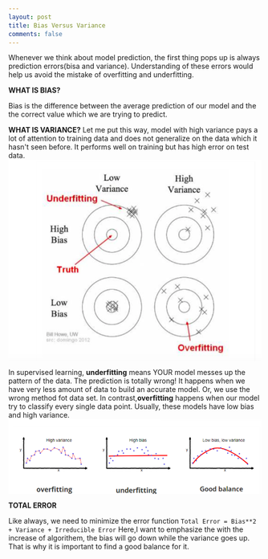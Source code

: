 ```yaml
---
layout: post
title: Bias Versus Variance
comments: false
---
```

Whenever we think about model prediction, the first thing pops up is always prediction errors(bisa and variance). Understanding of these errors would help us avoid the mistake of overfitting and underfitting.

**WHAT IS BIAS?**

Bias is the difference between the average prediction of our model and the the correct value which we are trying to predict. 

**WHAT IS VARIANCE?**
Let me put this way, model with high variance pays a lot of attention to training data and does not generalize on the data which it hasn't seen before. It performs well on training but has high error on test data.
<img src="/img/posts/variance-bias.png" alt="demonstration" align="center"/>

In supervised learning, **underfitting** means YOUR model messes up the pattern of the data. The prediction is totally wrong! It happens when we have very less amount of data to build an accurate model. Or, we use the wrong method fot data set. In contrast,**overfitting** happens when our model try to classify every single data point. Usually, these models have low bias and high variance.
<img src="/img/posts/underfitting-overfitting.png" alt="demonstration" align="center"/> 

**TOTAL ERROR**

Like always, we need to minimize the error function `Total Error = Bias**2 + Variance + Irreducible Error`
Here,I want to emphasize the with the increase of algorithem, the bias will go down while the variance goes up. That is why it is important to find a good balance for it.


